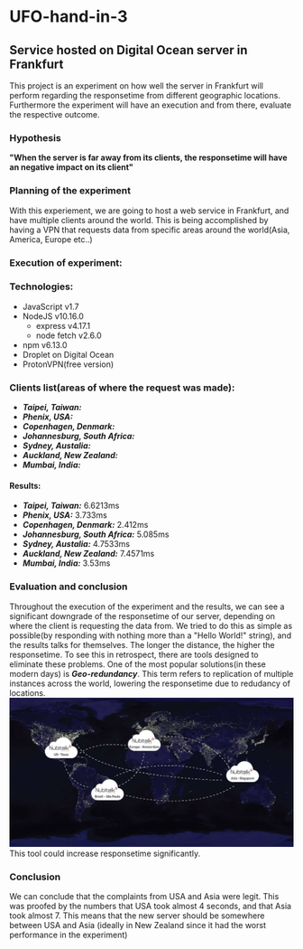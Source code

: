 # UFO-hand-in-3
## Service hosted on Digital Ocean server in Frankfurt
This project is an experiment on how well the server in Frankfurt will perform regarding the responsetime from different geographic locations. Furthermore the experiment will have an execution and from there, evaluate the respective outcome.  
### Hypothesis
 **"When the server is far away from its clients, the responsetime will have an negative impact on its client"**
### Planning of the experiment
With this experiement, we are going to host a web service in Frankfurt, and have multiple clients around the world. This is being accomplished by having a VPN that requests data from specific areas around the world(Asia, America, Europe etc..)
### Execution of experiment:
### Technologies:
- JavaScript v1.7
- NodeJS v10.16.0
  - express v4.17.1
  - node fetch v2.6.0
- npm v6.13.0
- Droplet on Digital Ocean
- ProtonVPN(free version)
### Clients list(areas of where the request was made):
-   **_Taipei, Taiwan:_**
-   **_Phenix, USA:_**
-   **_Copenhagen, Denmark:_**
-   **_Johannesburg, South Africa:_**
-   **_Sydney, Austalia:_**
-   **_Auckland, New Zealand:_**
-   **_Mumbai, India:_**
#### Results: 
-   **_Taipei, Taiwan:_** 6.6213ms
-   **_Phenix, USA:_** 3.733ms
-   **_Copenhagen, Denmark:_** 2.412ms
-   **_Johannesburg, South Africa:_** 5.085ms
-   **_Sydney, Austalia:_** 4.7533ms
-   **_Auckland, New Zealand:_** 7.4571ms
-   **_Mumbai, India:_** 3.53ms
### Evaluation and conclusion
Throughout the execution of the experiment and the results, we can see a significant downgrade of the responsetime of our server, depending on where the client is requesting the data from. We tried to do this as simple as possible(by responding with nothing more than a "Hello World!" string), and the results talks for themselves. The longer the distance, the higher the responsetime. To see this in retrospect, there are tools designed to eliminate these problems. One of the most popular solutions(in these modern days) is **_Geo-redundancy_**. This term refers to replication of multiple instances across the world, lowering the responsetime due to redudancy of locations. 
<img src="https://github.com/Mokayed/UFO-hand-in-3/blob/master/geo-redundancy-featured.jpg"/>
This tool could increase responsetime significantly.
### Conclusion

We can conclude that the complaints from USA and Asia were legit. This was proofed by the numbers that USA took almost 4 seconds, and that Asia took almost 7. This means that the new server should be somewhere between USA and Asia (ideally in New Zealand since it had the worst performance in the experiment)


